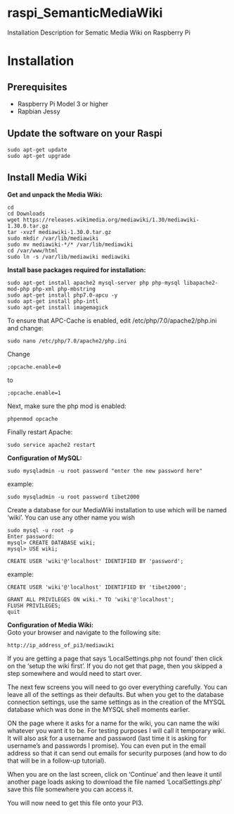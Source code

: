 # raspi_SemanticMediaWiki
Installation Description for Sematic Media Wiki on Raspberry Pi

# Installation

## Prerequisites
- Raspberry Pi Model 3 or higher
- Rapbian Jessy

## Update the software on your Raspi
```
sudo apt-get update
sudo apt-get upgrade
```

## Install Media Wiki
**Get and unpack the Media Wiki:**  
```
cd
cd Downloads
wget https://releases.wikimedia.org/mediawiki/1.30/mediawiki-1.30.0.tar.gz
tar -xvzf mediawiki-1.30.0.tar.gz
sudo mkdir /var/lib/mediawiki
sudo mv mediawiki-*/* /var/lib/mediawiki
cd /var/www/html
sudo ln -s /var/lib/mediawiki mediawiki
```

**Install base packages required for installation:**  
```
sudo apt-get install apache2 mysql-server php php-mysql libapache2-mod-php php-xml php-mbstring
sudo apt-get install php7.0-apcu -y
sudo apt-get install php-intl
sudo apt-get install imagemagick
```

To ensure that APC-Cache is enabled, edit /etc/php/7.0/apache2/php.ini and change:

```
sudo nano /etc/php/7.0/apache2/php.ini
```
Change
```
;opcache.enable=0
```
to
```
;opcache.enable=1
```
Next, make sure the php mod is enabled:
```
phpenmod opcache
```
Finally restart Apache:
```
sudo service apache2 restart
```

**Configuration of MySQL:**  
```
sudo mysqladmin -u root password "enter the new password here"
```
example:
```
sudo mysqladmin -u root password tibet2000
```
Create a database for our MediaWiki installation to use which will be named ‘wiki’. You can use any other name you wish
```
sudo mysql -u root -p
Enter password:
mysql> CREATE DATABASE wiki;
mysql> USE wiki;
```
```
CREATE USER 'wiki'@'localhost' IDENTIFIED BY 'password';
```
example:
```
CREATE USER 'wiki'@'localhost' IDENTIFIED BY 'tibet2000';
```
```
GRANT ALL PRIVILEGES ON wiki.* TO 'wiki'@'localhost';
FLUSH PRIVILEGES;
quit
```

**Configuration of Media Wiki:**  
Goto your browser and navigate to the following site:
```
http://ip_address_of_pi3/mediawiki
```
If you are getting a page that says ‘LocalSettings.php not found’ then click on the ‘setup the wiki first’. If you do not get that page, then you skipped a step somewhere and would need to start over.

The next few screens you will need to go over everything carefully. You can leave all of the settings as their defaults. But when you get to the database connection settings, use the same settings as in the creation of the MYSQL database which was done in the MYSQL shell moments earlier.

ON the page where it asks for a name for the wiki, you can name the wiki whatever you want it to be. For testing purposes I will call it temporary wiki. It will also ask for a username and password (last time it is asking for username’s and passwords I promise). You can even put in the email address so that it can send out emails for security purposes (and how to do that will be in a follow-up tutorial).

When you are on the last screen, click on ‘Continue’ and then leave it until another page loads asking to download the file named ‘LocalSettings.php’ save this file somewhere you can access it.

You will now need to get this file onto your PI3.











